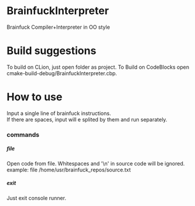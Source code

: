 # BrainfuckInterpreter
Brainfuck Compiler+Interpreter in OO style


# Build suggestions
To build on CLion, just open folder as project.
To Build on CodeBlocks open cmake-build-debug/BrainfuckInterpreter.cbp.

# How to use
Input a single line of brainfuck instructions.</br>
If there are spaces, input will e splited by them and run separately.</br>
### commands
##### file <path>
  Open code from file. Whitespaces and '\n' in source code will be ignored.</br>
  example: file /home/usr/brainfuck_repos/source.txt
##### exit
  Just exit console runner.

